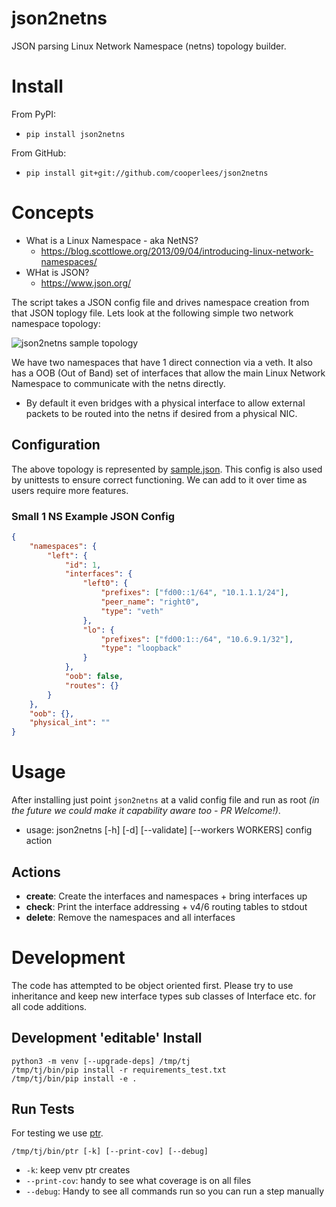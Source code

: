 # json2netns

JSON parsing Linux Network Namespace (netns) topology builder.

# Install

From PyPI:

- `pip install json2netns`

From GitHub:
- `pip install git+git://github.com/cooperlees/json2netns`

# Concepts

- What is a Linux Namespace - aka NetNS?
  - https://blog.scottlowe.org/2013/09/04/introducing-linux-network-namespaces/
- WHat is JSON?
  - https://www.json.org/

The script takes a JSON config file and drives namespace creation from that JSON toplogy file.
Lets look at the following simple two network namespace topology:

![json2netns sample topology](https://user-images.githubusercontent.com/3005596/117493918-79af0d00-af28-11eb-96df-ba2f43d889f2.png)

We have two namespaces that have 1 direct connection via a veth. It also has a OOB (Out of Band)
set of interfaces that allow the main Linux Network Namespace to communicate with the netns directly.

- By default it even bridges with a physical interface to allow external packets to be routed into the netns if desired from a physical NIC.

## Configuration

The above topology is represented by [sample.json](https://github.com/cooperlees/json2netns/blob/main/src/json2netns/sample.json). This config is also used by unittests to ensure correct functioning. We can add to it over time as users require more features.

### Small 1 NS Example JSON Config

```json
{
    "namespaces": {
        "left": {
            "id": 1,
            "interfaces": {
                "left0": {
                    "prefixes": ["fd00::1/64", "10.1.1.1/24"],
                    "peer_name": "right0",
                    "type": "veth"
                },
                "lo": {
                    "prefixes": ["fd00:1::/64", "10.6.9.1/32"],
                    "type": "loopback"
                }
            },
            "oob": false,
            "routes": {}
        }
    },
    "oob": {},
    "physical_int": ""
}
```

# Usage

After installing just point `json2netns` at a valid config file and run as
root *(in the future we could make it capability aware too - PR Welcome!)*.

- usage: json2netns [-h] [-d] [--validate] [--workers WORKERS] config action


## Actions

- **create**: Create the interfaces and namespaces + bring interfaces up
- **check**: Print the interface addressing + v4/6 routing tables to stdout
- **delete**: Remove the namespaces and all interfaces

# Development

The code has attempted to be object oriented first. Please try to use inheritance
and keep new interface types sub classes of Interface etc. for all code additions.

## Development 'editable' Install

```console
python3 -m venv [--upgrade-deps] /tmp/tj
/tmp/tj/bin/pip install -r requirements_test.txt
/tmp/tj/bin/pip install -e .
````

## Run Tests

For testing we use [ptr](https://github.com/facebookincubator/ptr/).

```console
/tmp/tj/bin/ptr [-k] [--print-cov] [--debug]
```

- `-k`: keep venv ptr creates
- `--print-cov`: handy to see what coverage is on all files
- `--debug`: Handy to see all commands run so you can run a step manually
